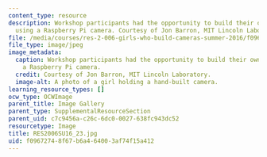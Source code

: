 ```yaml
---
content_type: resource
description: Workshop participants had the opportunity to build their own cameras
  using a Raspberry Pi camera. Courtesy of Jon Barron, MIT Lincoln Laboratory.
file: /media/courses/res-2-006-girls-who-build-cameras-summer-2016/f09672748f67b6a464003af74f15a412_RES2006SU16_23.jpg
file_type: image/jpeg
image_metadata:
  caption: Workshop participants had the opportunity to build their own cameras using
    a Raspberry Pi camera.
  credit: Courtesy of Jon Barron, MIT Lincoln Laboratory.
  image-alt: A photo of a girl holding a hand-built camera.
learning_resource_types: []
ocw_type: OCWImage
parent_title: Image Gallery
parent_type: SupplementalResourceSection
parent_uid: c7c9456a-c26c-6dc0-0027-638fc943dc52
resourcetype: Image
title: RES2006SU16_23.jpg
uid: f0967274-8f67-b6a4-6400-3af74f15a412
---
```

